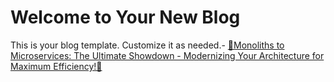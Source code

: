 # Welcome to Your New Blog

This is your blog template. Customize it as needed.- [🔄Monoliths to Microservices: The Ultimate Showdown - Modernizing Your Architecture for Maximum Efficiency!🔄](./posts/monoliths-to-microservices-the-ultimate-showdown-modernizing-your-architecture-for-maximum-efficiency-1744039367.md)
